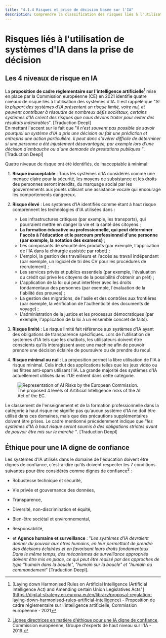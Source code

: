 ```yaml
---
title: "4.1.4 Risques et prise de décision basée sur l'IA"
description: Comprendre la classification des risques liés à l'utilisation de systèmes d'IA dans la prise de décision.
---
```

# Risques liés à l'utilisation de systèmes d'IA dans la prise de décision

## Les 4 niveaux de risque en IA

La **proposition de cadre réglementaire sur l'intelligence artificielle**[^1] mise en place par la Commission européenne (CE) en 2021 identifie quatre niveaux de risque liés à l'utilisation des systèmes d'IA. Il est rappelé que "*Si la plupart des systèmes d'IA présentent un risque limité, voire nul, et peuvent contribuer à résoudre de nombreux défis sociétaux, certains systèmes d'IA créent des risques que nous devons traiter pour éviter des résultats indésirables*". [Traduction Deepl]  
En mettant l'accent sur le fait que "*il n'est souvent pas possible de savoir pourquoi un système d'IA a pris une décision ou fait une prédiction et entrepris une action particulière. Il peut donc s'avérer difficile de déterminer si une personne a été injustement désavantagée, par exemple lors d'une décision d'embauche ou d'une demande de prestations publiques "*. [Traduction Deepl]

Quatre niveaux de risque ont été identifiés, de inacceptable à minimal:

1. **Risque inacceptable** : Tous les systèmes d'IA considérés comme une menace claire pour la sécurité, les moyens de subsistance et les droits des personnes seront interdits, du marquage social par les gouvernements aux jouets utilisant une assistance vocale qui encourage les comportements dangereux.  

2. **Risque élevé** : Les systèmes d'IA identifiés comme étant à haut risque comprennent les technologies d'IA utilisées dans :

    - Les infrastructures critiques (par exemple, les transports), qui pourraient mettre en danger la vie et la santé des citoyens ;
    - **La formation éducative ou professionnelle, qui peut déterminer l'accès à l'éducation et le parcours professionnel d'une personne (par exemple, la notation des examens)** ;
    - Les composants de sécurité des produits (par exemple, l'application de l'IA dans la chirurgie assistée par robot) ;
    - L'emploi, la gestion des travailleurs et l'accès au travail indépendant (par exemple, un logiciel de tri des CV pour les procédures de recrutement) ;
    - Les services privés et publics essentiels (par exemple, l'évaluation du crédit qui prive les citoyens de la possibilité d'obtenir un prêt) ;
    - L'application de la loi qui peut interférer avec les droits fondamentaux des personnes (par exemple, l'évaluation de la fiabilité des preuves) ;
    - La gestion des migrations, de l'asile et des contrôles aux frontières (par exemple, la vérification de l'authenticité des documents de voyage) ;
    - L'administration de la justice et les processus démocratiques (par exemple, l'application de la loi à un ensemble concret de faits).

3. **Risque limité** : Le risque limité fait référence aux systèmes d'IA ayant des obligations de transparence spécifiques. Lors de l'utilisation de systèmes d'IA tels que les chatbots, les utilisateurs doivent être conscients qu'ils interagissent avec une machine afin de pouvoir prendre une décision éclairée de poursuivre ou de prendre du recul.  

4. **Risque minimal ou nul** : La proposition permet la libre utilisation de l'IA à risque minimal. Cela inclut des applications telles que les jeux vidéo ou les filtres anti-spam utilisant l'IA. La grande majorité des systèmes d'IA actuellement utilisés dans l'UE entrent dans cette catégorie.

<figure>
<img src="Images/AI-Risks-EC.png" alt="Representation of AI Risks by the European Commission.">
<figcaption>The proposed 4 levels of Artificial Intelligence risks of the AI Act of the EC.</figcaption>
</figure>

Le classement de l'enseignement et de la formation professionnelle dans la catégorie à haut risque ne signifie pas qu'aucun système d'IA ne doit être utilisé dans ces domaines, mais que des précautions supplémentaires doivent être prises. Le cadre mentionné précédemment indique que "*les systèmes d'IA à haut risque seront soumis à des obligations strictes avant de pouvoir être mis sur le marché "*. [Traduction Deepl]

## Éthique pour une IA digne de confiance

Les systèmes d'IA utilisés dans le domaine de l'éducation doivent être dignes de confiance, c'est-à-dire qu'ils doivent respecter les 7 conditions suivantes pour être considérés comme dignes de confiance[^2] :

- Robustesse technique et sécurité,

- Vie privée et gouvernance des données,

- Transparence,

- Diversité, non-discrimination et équité,

- Bien-être sociétal et environnemental,

- Responsabilité,

- et **Agence humaine et surveillance** : "*Les systèmes d'IA devraient donner du pouvoir aux êtres humains, en leur permettant de prendre des décisions éclairées et en favorisant leurs droits fondamentaux. Dans le même temps, des mécanismes de surveillance appropriés doivent être mis en place, ce qui peut être réalisé par des approches de type "humain dans la boucle", "humain sur la boucle" et "humain au commandement*" [Traduction Deepl].

[^1]: [Laying down Harmonised Rules on Artificial Intelligence (Artificial Intelligence Act) and Amending certain Union Legislatives Acts"] (https://digital-strategy.ec.europa.eu/en/library/proposal-regulation-laying-down-harmonised-rules-artificial-intelligence) - Proposition de cadre réglementaire sur l'intelligence artificielle, Commission européenne - 2021

[^2]: [Lignes directrices en matière d'éthique pour une IA digne de confiance](https://digital-strategy.ec.europa.eu/en/library/ethics-guidelines-trustworthy-ai), Commission européenne, Groupe d'experts de haut niveau sur l'IA - 2019.
